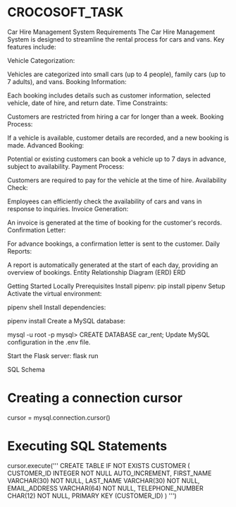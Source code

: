 # CROCOSOFT_TASK

Car Hire Management System
Requirements
The Car Hire Management System is designed to streamline the rental process for cars and vans. Key features include:

Vehicle Categorization:

Vehicles are categorized into small cars (up to 4 people), family cars (up to 7 adults), and vans.
Booking Information:

Each booking includes details such as customer information, selected vehicle, date of hire, and return date.
Time Constraints:

Customers are restricted from hiring a car for longer than a week.
Booking Process:

If a vehicle is available, customer details are recorded, and a new booking is made.
Advanced Booking:

Potential or existing customers can book a vehicle up to 7 days in advance, subject to availability.
Payment Process:

Customers are required to pay for the vehicle at the time of hire.
Availability Check:

Employees can efficiently check the availability of cars and vans in response to inquiries.
Invoice Generation:

An invoice is generated at the time of booking for the customer's records.
Confirmation Letter:

For advance bookings, a confirmation letter is sent to the customer.
Daily Reports:

A report is automatically generated at the start of each day, providing an overview of bookings.
Entity Relationship Diagram (ERD)
ERD

Getting Started Locally
Prerequisites
Install pipenv:
pip install pipenv
Setup
Activate the virtual environment:


pipenv shell
Install dependencies:


pipenv install
Create a MySQL database:


mysql -u root -p
mysql> CREATE DATABASE car_rent;
Update MySQL configuration in the .env file.

Start the Flask server:
flask run

SQL Schema


# Creating a connection cursor
cursor = mysql.connection.cursor()

# Executing SQL Statements
cursor.execute('''
    CREATE TABLE IF NOT EXISTS CUSTOMER (
        CUSTOMER_ID INTEGER NOT NULL AUTO_INCREMENT,
        FIRST_NAME VARCHAR(30) NOT NULL,
        LAST_NAME VARCHAR(30) NOT NULL,
        EMAIL_ADDRESS VARCHAR(64) NOT NULL,
        TELEPHONE_NUMBER CHAR(12) NOT NULL,
        PRIMARY KEY (CUSTOMER_ID)
    )
''')


